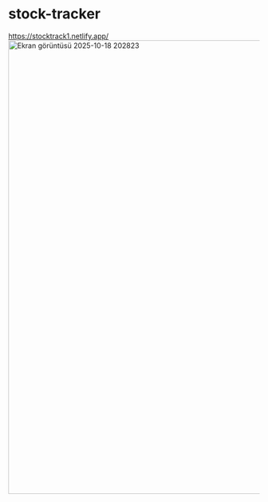 # stock-tracker
https://stocktrack1.netlify.app/
<img width="1902" height="908" alt="Ekran görüntüsü 2025-10-18 202823" src="https://github.com/user-attachments/assets/9e106bb3-476d-4e5a-b169-1f44098cc598" />
